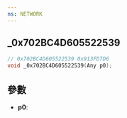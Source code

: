 ```yaml
---
ns: NETWORK
---
```

## _0x702BC4D605522539

```c
// 0x702BC4D605522539 0x913FD7D6
void _0x702BC4D605522539(Any p0);
```


## 參數
* **p0**: 

